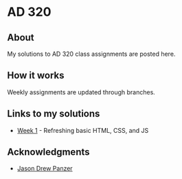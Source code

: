 # AD 320

## About

My solutions to AD 320 class assignments are posted here.

## How it works

Weekly assignments are updated through branches.

## Links to my solutions

* [Week 1](https://github.com/cmcclemente/emerald/tree/week1) - Refreshing basic HTML, CSS, and JS

## Acknowledgments

* [Jason Drew Panzer](https://github.com/panzerama)
